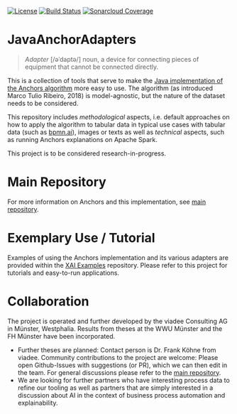 [![License](https://img.shields.io/badge/License-BSD%203--Clause-blue.svg)](https://opensource.org/licenses/BSD-3-Clause)
[![Build Status](https://travis-ci.org/viadee/javaAnchorAdapters.svg?branch=master)](https://travis-ci.org/viadee/javaAnchorAdapters)
[![Sonarcloud Coverage](https://sonarcloud.io/api/project_badges/measure?project=de.viadee.xai.anchor:anchorjAdapters&metric=coverage)](https://sonarcloud.io/dashboard?id=de.viadee.xai.anchor%3AanchorjAdapters) 

# JavaAnchorAdapters

> *Adapter* [/əˈdaptə/] noun, a device for connecting pieces of equipment that cannot be connected directly.

This is a collection of tools that serve to make the [Java implementation of the Anchors algorithm](https://github.com/viadee/javaAnchorExplainer) more easy to use. The algorithm (as introduced Marco Tulio Ribeiro, 2018) is model-agnostic, but the nature of the dataset needs to be considered. 

This repository includes *methodological* aspects, i.e. default approaches on how to apply the algorithm to tabular data in typical use cases with tabular data (such as [bpmn.ai](https://github.com/viadee/bpmn.ai)), images or texts as well as *technical* aspects, such as running Anchors explanations on Apache Spark.

This project is to be considered research-in-progress.

# Main Repository

For more information on Anchors and this implementation, see [main repository](https://github.com/viadee/javaAnchorExplainer).



# Exemplary Use / Tutorial

Examples of using the Anchors implementation and its various adapters are provided within the [XAI Examples](https://github.com/viadee/xai_examples) repository. 
Please refer to this project for tutorials and easy-to-run applications.

# Collaboration

The project is operated and further developed by the viadee Consulting AG in Münster, Westphalia. Results from theses at the WWU Münster and the FH Münster have been incorporated.
* Further theses are planned: Contact person is Dr. Frank Köhne from viadee.
    Community contributions to the project are welcome: Please open Github-Issues with suggestions (or PR), which we can then edit in the team. For general discussions please refer to the [main repository](https://github.com/viadee/javaAnchorExplainer).
*   We are looking for further partners who have interesting process data to refine our tooling as well as partners that are simply interested in a discussion about AI in the context of business process automation and explainability.
